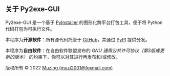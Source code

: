 ## 关于 Py2exe-GUI

Py2exe-GUI 是一个基于 [PyInstaller](https://pyinstaller.org/) 的图形化跨平台打包工具，便于将 Python 代码打包为可执行文件。

本程序为**开源软件**：所有源代码托管于 [GitHub](https://github.com/muziing/Py2exe-GUI)，并通过 [PyPI](https://pypi.org/project/py2exe-gui/) 提供分发。

本程序为**自由软件**：在自由软件联盟发布的 *GNU 通用公共许可协议（第3版或更新的版本）* 的约束下，你可以对其进行再发布和/或修改。

版权所有 © 2022  [Muzing (muzi2001@foxmail.com)](https://muzing.top/about)
